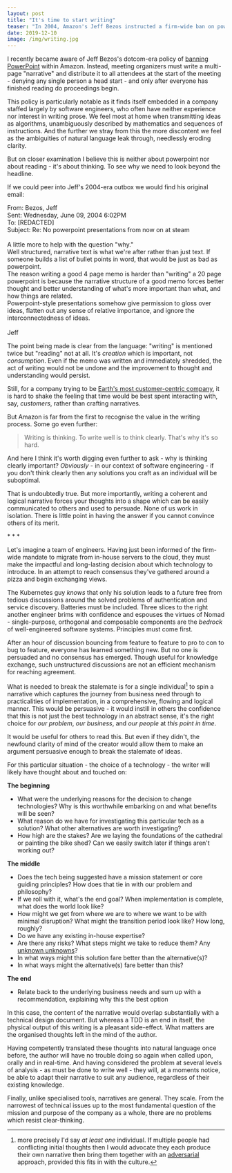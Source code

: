 ```yaml
---
layout: post
title: "It's time to start writing"
teaser: "In 2004, Amazon's Jeff Bezos instructed a firm-wide ban on powerpoint. Starting from there, I explore how software engineers can use writing to increase their effectiveness."
date: 2019-12-10
image: /img/writing.jpg
---
```

 
I recently became aware of Jeff Bezos's dotcom-era policy of [banning PowerPoint](https://web.archive.org/web/20150730231457/https://blog.hirevue.com/sales/what-i-learned-from-jeff-bezos-about-sales-management) within Amazon. Instead, meeting organizers must write a multi-page "narrative" and distribute it to all attendees at the start of the meeting - denying any single person a head start - and only after everyone has finished reading do proceedings begin.

This policy is particularly notable as it finds itself embedded in a company staffed largely by software engineers, who often have neither experience nor interest in writing prose. We feel most at home when transmitting ideas as algorithms, unambiguously described by mathematics and sequences of instructions. And the further we stray from this the more discontent we feel as the ambiguities of natural language leak through, needlessly eroding clarity.

But on closer examination I believe this is neither about powerpoint nor about reading - it's about thinking. To see why we need to look beyond the headline.

If we could peer into Jeff's 2004-era outbox we would find his original email:

<div class="emailquote">
From: Bezos, Jeff <br />
Sent: Wednesday, June 09, 2004 6:02PM <br />
To: [REDACTED] <br />
Subject: Re: No powerpoint presentations from now on at steam <br />
<br />
A little more to help with the question "why." <br />
Well structured, narrative text is what we're after rather than just text. If someone builds a list of bullet points in word, that would be just as bad as powerpoint. <br />
The reason writing a good 4 page memo is harder than "writing" a 20 page powerpoint is because the narrative structure of a good memo forces better thought and better understanding of what's more important than what, and how things are related. <br />
Powerpoint-style presentations somehow give permission to gloss over ideas, flatten out any sense of relative importance, and ignore the interconnectedness of ideas. <br />
<br />
Jeff
</div>

The point being made is clear from the language: "writing" is mentioned twice but "reading" not at all. It's  *creation* which is important, not *consumption*. Even if the memo was written and immediately shredded, the act of writing would not be undone and the improvement to thought and understanding would persist.

Still, for a company trying to be [Earth's most customer-centric company](https://www.amazon.jobs/en/working/working-amazon), it is hard to shake the feeling that time would be best spent interacting with, say, *customers*, rather than crafting narratives.

But Amazon is far from the first to recognise the value in the writing process. Some go even further:

<blockquote cite="David McCullough">Writing is thinking. To write well is to think clearly. That's why it's so hard.</blockquote>

And here I think it's worth digging even further to ask - why is thinking clearly important? *Obviously* - in our context of software engineering - if you don't think clearly then any solutions you craft as an individual will be suboptimal. 

That is undoubtedly true. But more importantly, writing a coherent and logical narrative forces your thoughts into a shape which can be easily communicated to others and used to persuade. None of us work in isolation. There is little point in having the answer if you cannot convince others of its merit.

<div class="centered">* * *</div> 

Let's imagine a team of engineers. Having just been informed of the firm-wide mandate to migrate from in-house servers to the cloud, they must make the impactful and long-lasting decision about which technology to introduce. In an attempt to reach consensus they've gathered around a pizza and begin exchanging views.

The Kubernetes guy *knows* that only his solution leads to a future free from tedious discussions around the solved problems of authentication and service discovery. Batteries must be included. Three slices to the right another engineer brims with confidence and espouses the virtues of Nomad - single-purpose, orthogonal and composable components are the *bedrock* of well-engineered software systems. Principles must come first.

After an hour of discussion bouncing from feature to feature to pro to con to bug to feature, everyone has learned something new. But no one is persuaded and no consensus has emerged. Though useful for knowledge exchange, such unstructured discussions are not an efficient mechanism for reaching agreement.

What is needed to break the stalemate is for a single individual[^1] to spin a narrative which captures the journey from business need through to practicalities of implementation, in a comprehensive, flowing and logical manner. This would be persuasive - it would instill in others the confidence that this is not just the best technology in an abstract sense, it's the right choice for *our problem*, *our business*, and *our people* at *this point in time*.

It would be useful for others to read this. But even if they didn't, the newfound clarity of mind of the creator would allow them to make an argument persuasive enough to break the stalemate of ideas.

[^1]: more precisely I'd say *at least one* individual. If multiple people had conflicting initial thoughts then I would advocate they each produce their own narrative then bring them together with an [adversarial](https://en.wikipedia.org/wiki/Adversarial_process) approach, provided this fits in with the culture.

For this particular situation - the choice of a technology - the writer will likely have thought about and touched on:   

**The beginning** 

- What were the underlying reasons for the decision to change technologies? Why is this worthwhile embarking on and what benefits will be seen?
- What reason do we have for investigating this particular tech as a solution? What other alternatives are worth investigating? 
- How high are the stakes? Are we laying the foundations of the cathedral or painting the bike shed? Can we easily switch later if things aren't working out? 
  
**The middle** 

- Does the tech being suggested have a mission statement or core guiding principles? How does that tie in with our problem and philosophy? 
- If we roll with it, what's the end goal? When implementation is complete, what does the world look like? 
- How might we get from where we are to where we want to be with minimal disruption? What might the transition period look like? How long, roughly? 
- Do we have any existing in-house expertise?
- Are there any risks? What steps might we take to reduce them? Any [unknown unknowns](https://en.wikipedia.org/wiki/There_are_known_knowns)?
- In what ways might this solution fare better than the alternative(s)? 
- In what ways might the alternative(s) fare better than this? 

**The end** 
- Relate back to the underlying business needs and sum up with a recommendation, explaining why this the best option

In this case, the content of the narrative would overlap substantially with a technical design document. But whereas a TDD is an end in itself, the physical output of this writing is a pleasant side-effect. What matters are the organised thoughts left in the mind of the author.

Having competently translated these thoughts into natural language once before, the author will have no trouble doing so again when called upon, orally and in real-time. And having considered the problem at several levels of analysis - as must be done to write well - they will, at a moments notice, be able to adapt their narrative to suit any audience, regardless of their existing knowledge.

Finally, unlike specialised tools, narratives are general. They scale. From the narrowest of technical issues up to the most fundamental question of the mission and purpose of the company as a whole, there are no problems which resist clear-thinking.